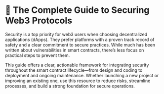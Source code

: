 # 🔐 The Complete Guide to Securing Web3 Protocols

Security is a top priority for web3 users when choosing decentralized applications (dApps). They prefer platforms with a proven track record of safety and a clear commitment to secure practices. While much has been written about vulnerabilities in smart contracts, there’s less focus on practical steps to prevent them.

This guide offers a clear, actionable framework for integrating security throughout the smart contract lifecycle—from design and coding to deployment and ongoing maintenance. Whether launching a new project or improving an existing one, use this resource to reduce risks, streamline processes, and build a strong foundation for secure operations.